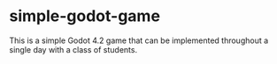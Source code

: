 # simple-godot-game
This is a simple Godot 4.2 game that can be implemented throughout a single day with a class of students.
